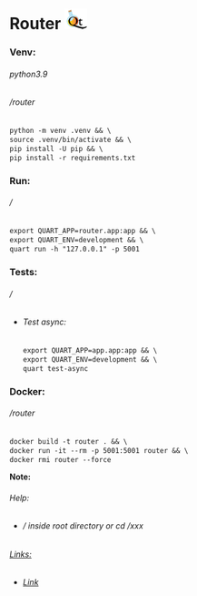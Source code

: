 Router ![](static/images/logo.png)
======
### Venv:
###### python3.9
###### /router
```
python -m venv .venv && \
source .venv/bin/activate && \
pip install -U pip && \
pip install -r requirements.txt
```
### Run:
###### /
```
export QUART_APP=router.app:app && \
export QUART_ENV=development && \
quart run -h "127.0.0.1" -p 5001
```
### Tests:
###### /
- ###### Test async:
    ````
    export QUART_APP=app.app:app && \
    export QUART_ENV=development && \
    quart test-async
    ````
### Docker:
###### /router
```
docker build -t router . && \
docker run -it --rm -p 5001:5001 router && \
docker rmi router --force
```
**Note:** 
###### Help:
- ###### / inside root directory or cd /xxx  
###### [Links:]()
- ###### [Link]()